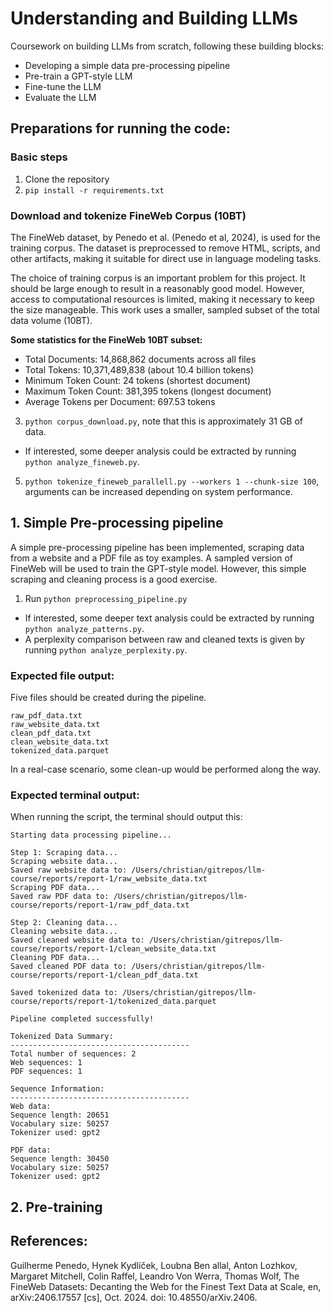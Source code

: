 # Understanding and Building LLMs

Coursework on building LLMs from scratch, following these building blocks:
- Developing a simple data pre-processing pipeline
- Pre-train a GPT-style LLM
- Fine-tune the LLM
- Evaluate the LLM

## Preparations for running the code:

### Basic steps
1. Clone the repository
2. `pip install -r requirements.txt`

### Download and tokenize FineWeb Corpus (10BT)
The FineWeb dataset, by Penedo et al. (Penedo et al, 2024), is used for the training corpus. The dataset is preprocessed to remove HTML, scripts, and other artifacts, making it suitable for direct use in language modeling tasks. 

The choice of training corpus is an important problem for this project. It should be large enough to result in a reasonably good model. However, access to computational resources is limited, making it necessary to keep the size manageable. This work uses a smaller, sampled subset of the total data volume (10BT). 

**Some statistics for the FineWeb 10BT subset:**
- Total Documents: 14,868,862 documents across all files
- Total Tokens: 10,371,489,838 (about 10.4 billion tokens)
- Minimum Token Count: 24 tokens (shortest document)
-  Maximum Token Count: 381,395 tokens (longest document)
- Average Tokens per Document: 697.53 tokens

3. `python corpus_download.py`, note that this is approximately 31 GB of data.
- If interested, some deeper analysis could be extracted by running `python analyze_fineweb.py`.
5. `python tokenize_fineweb_parallell.py --workers 1 --chunk-size 100`, arguments can be increased depending on system performance. 

## 1. Simple Pre-processing pipeline
A simple pre-processing pipeline has been implemented, scraping data from a website and a PDF file as toy examples. A sampled version of FineWeb will be used to train the GPT-style model. However, this simple scraping and cleaning process is a good exercise.

1. Run `python preprocessing_pipeline.py`
- If interested, some deeper text analysis could be extracted by running `python analyze_patterns.py`.
- A perplexity comparison between raw and cleaned texts is given by running `python analyze_perplexity.py`.

### Expected file output:
Five files should be created during the pipeline. 
```
raw_pdf_data.txt
raw_website_data.txt
clean_pdf_data.txt
clean_website_data.txt
tokenized_data.parquet
```
In a real-case scenario, some clean-up would be performed along the way. 

### Expected terminal output:
When running the script, the terminal should output this:

```
Starting data processing pipeline...

Step 1: Scraping data...
Scraping website data...
Saved raw website data to: /Users/christian/gitrepos/llm-course/reports/report-1/raw_website_data.txt
Scraping PDF data...
Saved raw PDF data to: /Users/christian/gitrepos/llm-course/reports/report-1/raw_pdf_data.txt

Step 2: Cleaning data...
Cleaning website data...
Saved cleaned website data to: /Users/christian/gitrepos/llm-course/reports/report-1/clean_website_data.txt
Cleaning PDF data...
Saved cleaned PDF data to: /Users/christian/gitrepos/llm-course/reports/report-1/clean_pdf_data.txt

Saved tokenized data to: /Users/christian/gitrepos/llm-course/reports/report-1/tokenized_data.parquet

Pipeline completed successfully!

Tokenized Data Summary:
----------------------------------------
Total number of sequences: 2
Web sequences: 1
PDF sequences: 1

Sequence Information:
----------------------------------------
Web data:
Sequence length: 20651
Vocabulary size: 50257
Tokenizer used: gpt2

PDF data:
Sequence length: 30450
Vocabulary size: 50257
Tokenizer used: gpt2
```

## 2. Pre-training

## References:
Guilherme Penedo, Hynek Kydlíček, Loubna Ben allal, Anton Lozhkov, Margaret Mitchell, Colin Raffel, Leandro Von Werra, Thomas Wolf, The FineWeb Datasets: Decanting the Web for the Finest Text Data at Scale, en, arXiv:2406.17557 [cs], Oct. 2024. doi: 10.48550/arXiv.2406.
